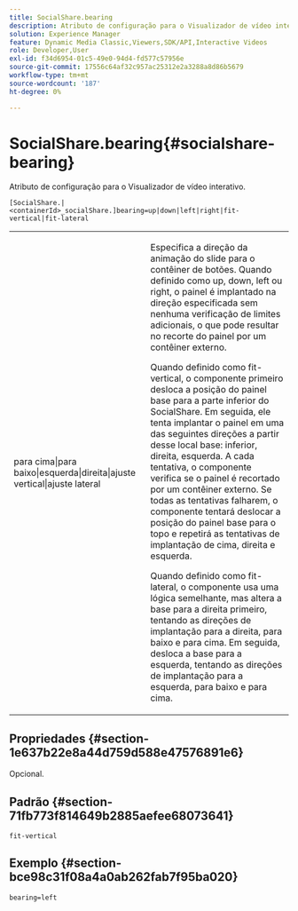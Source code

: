 ```yaml
---
title: SocialShare.bearing
description: Atributo de configuração para o Visualizador de vídeo interativo.
solution: Experience Manager
feature: Dynamic Media Classic,Viewers,SDK/API,Interactive Videos
role: Developer,User
exl-id: f34d6954-01c5-49e0-94d4-fd577c57956e
source-git-commit: 17556c64af32c957ac25312e2a3288a8d86b5679
workflow-type: tm+mt
source-wordcount: '187'
ht-degree: 0%

---
```


# SocialShare.bearing{#socialshare-bearing}

Atributo de configuração para o Visualizador de vídeo interativo.

`[SocialShare.|<containerId>_socialShare.]bearing=up|down|left|right|fit-vertical|fit-lateral`

<table id="table_441553CD34C94A58A9D7CBF772DEDDB6"> 
 <tbody> 
  <tr> 
   <td colname="col1"> <p> <span class="codeph"> para cima|para baixo|esquerda|direita|ajuste vertical|ajuste lateral</span> </p> </td> 
   <td colname="col2"> <p> Especifica a direção da animação do slide para o contêiner de botões. Quando definido como <span class="codeph"> up</span>, <span class="codeph"> down</span>, <span class="codeph"> left</span> ou <span class="codeph"> right</span>, o painel é implantado na direção especificada sem nenhuma verificação de limites adicionais, o que pode resultar no recorte do painel por um contêiner externo. </p> <p>Quando definido como <span class="codeph"> fit-vertical</span>, o componente primeiro desloca a posição do painel base para a parte inferior do SocialShare. Em seguida, ele tenta implantar o painel em uma das seguintes direções a partir desse local base: inferior, direita, esquerda. A cada tentativa, o componente verifica se o painel é recortado por um contêiner externo. Se todas as tentativas falharem, o componente tentará deslocar a posição do painel base para o topo e repetirá as tentativas de implantação de cima, direita e esquerda. </p> <p>Quando definido como <span class="codeph"> fit-lateral</span>, o componente usa uma lógica semelhante, mas altera a base para a direita primeiro, tentando as direções de implantação para a direita, para baixo e para cima. Em seguida, desloca a base para a esquerda, tentando as direções de implantação para a esquerda, para baixo e para cima. </p> </td> 
  </tr> 
 </tbody> 
</table>

## Propriedades {#section-1e637b22e8a44d759d588e47576891e6}

Opcional.

## Padrão {#section-71fb773f814649b2885aefee68073641}

`fit-vertical`

## Exemplo {#section-bce98c31f08a4a0ab262fab7f95ba020}

```
bearing=left
```
